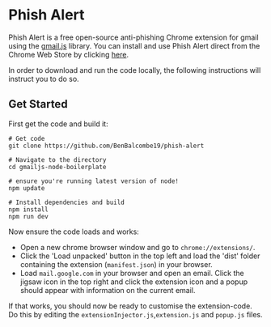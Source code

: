 # Phish Alert

Phish Alert is a free open-source anti-phishing Chrome extension for gmail using the <a href="https://github.com/KartikTalwar/gmail.js/">gmail.js</a> library. You can install and use Phish Alert direct from the Chrome Web Store by clicking <a href="https://chrome.google.com/webstore/detail/phish-alert/plmmadcoagfaddabkjcolnplkfddbglp">here</a>.

In order to download and run the code locally, the following instructions will instruct you to do so.
 

## Get Started

  

First get the code and build it:


```
# Get code
git clone https://github.com/BenBalcombe19/phish-alert

# Navigate to the directory
cd gmailjs-node-boilerplate

# ensure you're running latest version of node!
npm update

# Install dependencies and build
npm install
npm run dev
```

Now ensure the code loads and works:

- Open a new chrome browser window and go to `chrome://extensions/`.
- Click the 'Load unpacked' button in the top left and load the 'dist' folder containing the extension (`manifest.json`) in your browser.
-   Load  `mail.google.com`  in your browser and open an email. Click the jigsaw icon in the top right and click the extension icon and a popup should appear with information on the current email.


If that works, you should now be ready to customise the extension-code. Do this by editing the `extensionInjector.js`,`extension.js` and `popup.js` files.





